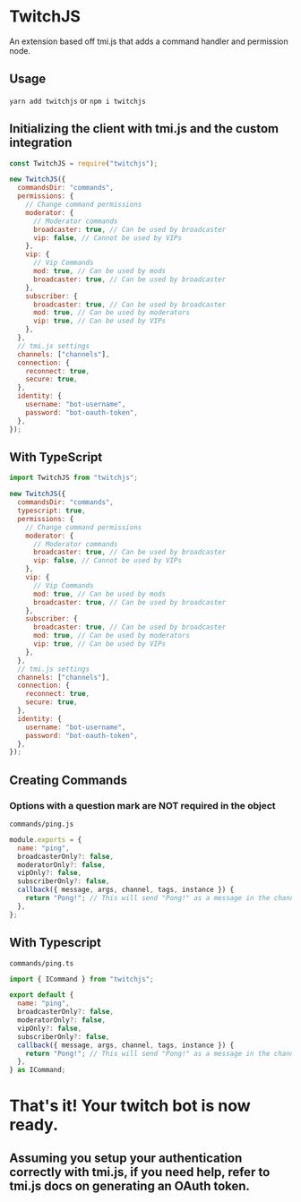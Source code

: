 # TwitchJS

An extension based off tmi.js that adds a command handler and permission node.

## Usage

`yarn add twitchjs` or `npm i twitchjs`

## Initializing the client with tmi.js and the custom integration

```js
const TwitchJS = require("twitchjs");

new TwitchJS({
  commandsDir: "commands",
  permissions: {
    // Change command permissions
    moderator: {
      // Moderator commands
      broadcaster: true, // Can be used by broadcaster
      vip: false, // Cannot be used by VIPs
    },
    vip: {
      // Vip Commands
      mod: true, // Can be used by mods
      broadcaster: true, // Can be used by broadcaster
    },
    subscriber: {
      broadcaster: true, // Can be used by broadcaster
      mod: true, // Can be used by moderators
      vip: true, // Can be used by VIPs
    },
  },
  // tmi.js settings
  channels: ["channels"],
  connection: {
    reconnect: true,
    secure: true,
  },
  identity: {
    username: "bot-username",
    password: "bot-oauth-token",
  },
});
```

## With TypeScript

```js
import TwitchJS from "twitchjs";

new TwitchJS({
  commandsDir: "commands",
  typescript: true,
  permissions: {
    // Change command permissions
    moderator: {
      // Moderator commands
      broadcaster: true, // Can be used by broadcaster
      vip: false, // Cannot be used by VIPs
    },
    vip: {
      // Vip Commands
      mod: true, // Can be used by mods
      broadcaster: true, // Can be used by broadcaster
    },
    subscriber: {
      broadcaster: true, // Can be used by broadcaster
      mod: true, // Can be used by moderators
      vip: true, // Can be used by VIPs
    },
  },
  // tmi.js settings
  channels: ["channels"],
  connection: {
    reconnect: true,
    secure: true,
  },
  identity: {
    username: "bot-username",
    password: "bot-oauth-token",
  },
});
```

## Creating Commands

### Options with a question mark are NOT required in the object

`commands/ping.js`

```js
module.exports = {
  name: "ping",
  broadcasterOnly?: false,
  moderatorOnly?: false,
  vipOnly?: false,
  subscriberOnly?: false,
  callback({ message, args, channel, tags, instance }) {
    return "Pong!"; // This will send "Pong!" as a message in the channel, you can use different methods of replying with the "instance" variable
  },
};
```

## With Typescript

`commands/ping.ts`

```js
import { ICommand } from "twitchjs";

export default {
  name: "ping",
  broadcasterOnly?: false,
  moderatorOnly?: false,
  vipOnly?: false,
  subscriberOnly?: false,
  callback({ message, args, channel, tags, instance }) {
    return "Pong!"; // This will send "Pong!" as a message in the channel, you can use different methods of replying with the "instance" variable
  },
} as ICommand;
```

# That's it! Your twitch bot is now ready.

## Assuming you setup your authentication correctly with tmi.js, if you need help, refer to tmi.js docs on generating an OAuth token.
